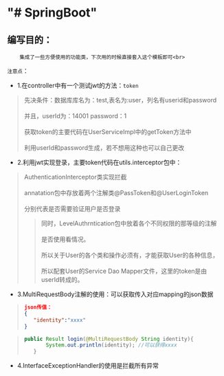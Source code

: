 # "# SpringBoot"
## 编写目的：
        集成了一些方便使用的功能类，下次用的时候直接套入这个模板即可<br>  
`注意点`：<br>  
* 1.在controller中有一个测试jwt的方法：`token`<br>  
>先决条件：数据库库名为：test,表名为:user，列名有userid和password<br>  
>并且，userId为：14001 password：1<br>  
>获取token的主要代码在UserServiceImpl中的getToken方法中<br>  
>利用userId和password生成，若不想用这种也可以自己更改<br>  
* 2.利用jwt实现登录，主要token代码在utils.interceptor包中：<br>  
>AuthenticationInterceptor类实现拦截<br>  
>annatation包中存放着两个注解类@PassToken和@UserLoginToken<br>  
>分别代表是否需要验证用户是否登录         <br>  
>>同时，LevelAuthrntication包中放着各个不同权限的那等级的注解<br>  
 是否使用看情况。<br>  
 >所以关于User的各个类和操作必须有，才能获取User的各种信息，<br>  
 >>所以配套User的Service Dao Mapper文件，这里的token是由userId转成的。<br>  

* 3.MultiRequestBody注解的使用：可以获取传入对应mapping的json数据<br>  
>```json
>json传值：
>{
>    "identity":"xxxx"	
>}

>```java
>public Result login(@MultiRequestBody String identity){
>        System.out.println(identity); //可以获得xxxx
>    }




* 4.InterfaceExceptionHandler的使用是拦截所有异常<br>  
